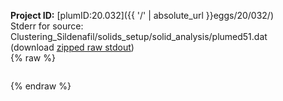 **Project ID:** [plumID:20.032]({{ '/' | absolute_url }}eggs/20/032/)  
Stderr for source:  Clustering_Sildenafil/solids_setup/solid_analysis/plumed51.dat   
(download [zipped raw stdout](plumed51.dat.plumed.stdout.txt.zip))  
{% raw %}
<pre>
</pre>
{% endraw %}
